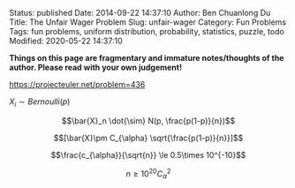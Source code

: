 Status: published
Date: 2014-09-22 14:37:10
Author: Ben Chuanlong Du
Title: The Unfair Wager Problem
Slug: unfair-wager
Category: Fun Problems
Tags: fun problems, uniform distribution, probability, statistics, puzzle, todo
Modified: 2020-05-22 14:37:10

**Things on this page are fragmentary and immature notes/thoughts of the author. Please read with your own judgement!**


https://projecteuler.net/problem=436

$X_i \sim Bernoulli(p)$

$$\bar{X}_n \dot{\sim} N(p, \frac{p(1-p)}{n})$$

$$[\bar{X}\pm C_{\alpha} \sqrt{\frac{p(1-p)}{n}}]$$

$$\frac{c_{\alpha}}{\sqrt{n}} \le 0.5\times 10^{-10}$$

$$n \ge 10^{20} C_{\alpha}^2$$

